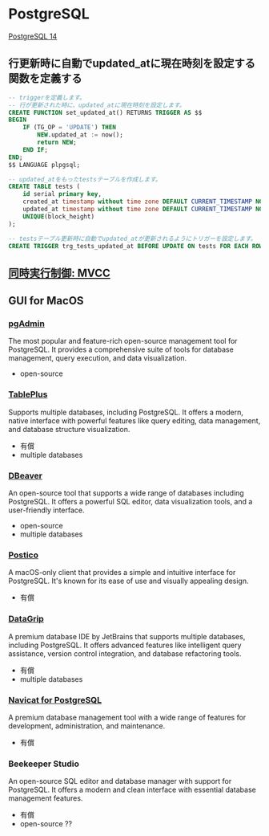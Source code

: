 # PostgreSQL

[PostgreSQL 14](https://www.postgresql.jp/document/14/html/index.html)

## 行更新時に自動でupdated_atに現在時刻を設定する関数を定義する

```sql
-- triggerを定義します。
-- 行が更新された時に、updated_atに現在時刻を設定します。
CREATE FUNCTION set_updated_at() RETURNS TRIGGER AS $$
BEGIN
    IF (TG_OP = 'UPDATE') THEN
        NEW.updated_at := now();
        return NEW;
    END IF;
END;
$$ LANGUAGE plpgsql;

-- updated_atをもったtestsテーブルを作成します。
CREATE TABLE tests (
    id serial primary key,
    created_at timestamp without time zone DEFAULT CURRENT_TIMESTAMP NOT NULL,
    updated_at timestamp without time zone DEFAULT CURRENT_TIMESTAMP NOT NULL,
    UNIQUE(block_height)
);

-- testsテーブル更新時に自動でupdated_atが更新されるようにトリガーを設定します。
CREATE TRIGGER trg_tests_updated_at BEFORE UPDATE ON tests FOR EACH ROW EXECUTE PROCEDURE set_updated_at();
```


## [同時実行制御: MVCC](https://www.postgresql.jp/document/14/html/mvcc.html)

## GUI for MacOS

### [pgAdmin](https://www.pgadmin.org/)

The most popular and feature-rich open-source management tool for PostgreSQL. It provides a comprehensive suite of tools for database management, query execution, and data visualization.

- open-source

### [TablePlus](https://tableplus.com/)

Supports multiple databases, including PostgreSQL. It offers a modern, native interface with powerful features like query editing, data management, and database structure visualization.

- 有償
- multiple databases

### [DBeaver](https://dbeaver.io/)

An open-source tool that supports a wide range of databases including PostgreSQL. It offers a powerful SQL editor, data visualization tools, and a user-friendly interface.

- open-source
- multiple databases

### [Postico](https://eggerapps.at/postico2/)

A macOS-only client that provides a simple and intuitive interface for PostgreSQL. It's known for its ease of use and visually appealing design.

- 有償

### [DataGrip](https://www.jetbrains.com/datagrip/)

A premium database IDE by JetBrains that supports multiple databases, including PostgreSQL. It offers advanced features like intelligent query assistance, version control integration, and database refactoring tools.

- 有償
- multiple databases

### [Navicat for PostgreSQL](https://www.navicat.com/en/products/navicat-for-postgresql)

A premium database management tool with a wide range of features for development, administration, and maintenance.

- 有償

### Beekeeper Studio

An open-source SQL editor and database manager with support for PostgreSQL. It offers a modern and clean interface with essential database management features.

- 有償
- open-source ??
